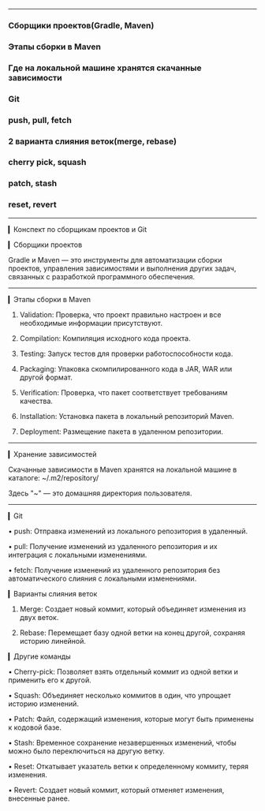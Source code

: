-------------------------
### Сборщики проектов(Gradle, Maven)
### Этапы сборки в Maven
### Где на локальной машине хранятся скачанные зависимости
### Git
### push, pull, fetch
### 2 варианта слияния веток(merge, rebase)
### cherry pick, squash
### patch, stash
### reset, revert

-------------------------

▎Конспект по сборщикам проектов и Git

▎Сборщики проектов

Gradle и Maven — это инструменты для автоматизации сборки проектов, управления зависимостями и выполнения других задач, связанных с разработкой программного обеспечения.

---

▎Этапы сборки в Maven

1. Validation: Проверка, что проект правильно настроен и все необходимые информации присутствуют.

2. Compilation: Компиляция исходного кода проекта.

3. Testing: Запуск тестов для проверки работоспособности кода.

4. Packaging: Упаковка скомпилированного кода в JAR, WAR или другой формат.

5. Verification: Проверка, что пакет соответствует требованиям качества.

6. Installation: Установка пакета в локальный репозиторий Maven.

7. Deployment: Размещение пакета в удаленном репозитории.

---

▎Хранение зависимостей

Скачанные зависимости в Maven хранятся на локальной машине в каталоге:
~/.m2/repository/

Здесь "~" — это домашняя директория пользователя.

---

▎Git

• push: Отправка изменений из локального репозитория в удаленный.

• pull: Получение изменений из удаленного репозитория и их интеграция с локальными изменениями.

• fetch: Получение изменений из удаленного репозитория без автоматического слияния с локальными изменениями.

▎Варианты слияния веток

1. Merge: Создает новый коммит, который объединяет изменения из двух веток.

2. Rebase: Перемещает базу одной ветки на конец другой, сохраняя историю линейной.

▎Другие команды

• Cherry-pick: Позволяет взять отдельный коммит из одной ветки и применить его к другой.

• Squash: Объединяет несколько коммитов в один, что упрощает историю изменений.

• Patch: Файл, содержащий изменения, которые могут быть применены к кодовой базе.

• Stash: Временное сохранение незавершенных изменений, чтобы можно было переключиться на другую ветку.

• Reset: Откатывает указатель ветки к определенному коммиту, теряя изменения.

• Revert: Создает новый коммит, который отменяет изменения, внесенные ранее.